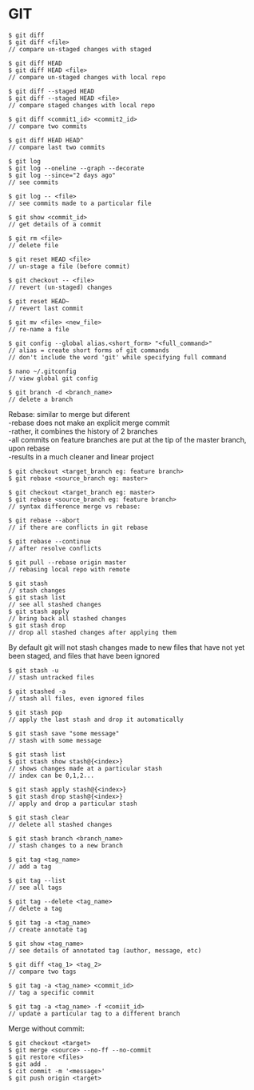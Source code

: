 # GIT

	
    $ git diff 
    $ git diff <file>
    // compare un-staged changes with staged

    $ git diff HEAD
    $ git diff HEAD <file>
    // compare un-staged changes with local repo

    $ git diff --staged HEAD
    $ git diff --staged HEAD <file>
    // compare staged changes with local repo

    $ git diff <commit1_id> <commit2_id>
    // compare two commits

    $ git diff HEAD HEAD^
    // compare last two commits

    $ git log
    $ git log --oneline --graph --decorate
    $ git log --since="2 days ago"
    // see commits

    $ git log -- <file>
    // see commits made to a particular file

    $ git show <commit_id>
    // get details of a commit

    $ git rm <file>
    // delete file

    $ git reset HEAD <file>
    // un-stage a file (before commit)

    $ git checkout -- <file>
    // revert (un-staged) changes

    $ git reset HEAD~
    // revert last commit

    $ git mv <file> <new_file>
    // re-name a file

    $ git config --global alias.<short_form> "<full_command>"
    // alias = create short forms of git commands
    // don't include the word 'git' while specifying full command

    $ nano ~/.gitconfig
    // view global git config

    $ git branch -d <branch_name>
    // delete a branch

Rebase: similar to merge but diferent  
-rebase does not make an explicit merge commit  
-rather, it combines the history of 2 branches  
-all commits on feature branches are put at the tip of the master branch, upon rebase  
-results in a much cleaner and linear project   


    $ git checkout <target_branch eg: feature branch>
    $ git rebase <source_branch eg: master>

    $ git checkout <target_branch eg: master>
    $ git rebase <source_branch eg: feature branch>
    // syntax difference merge vs rebase:

    $ git rebase --abort
    // if there are conflicts in git rebase

    $ git rebase --continue
    // after resolve conflicts

    $ git pull --rebase origin master
    // rebasing local repo with remote

    $ git stash 
    // stash changes
    $ git stash list 
    // see all stashed changes
    $ git stash apply 
    // bring back all stashed changes
    $ git stash drop
    // drop all stashed changes after applying them

By default git will not stash changes made to new files that have not yet been staged, and files that have been ignored

    $ git stash -u
    // stash untracked files

    $ git stashed -a
    // stash all files, even ignored files
	
    $ git stash pop
    // apply the last stash and drop it automatically

    $ git stash save "some message"
    // stash with some message

    $ git stash list
    $ git stash show stash@{<index>}
    // shows changes made at a particular stash
    // index can be 0,1,2...

    $ git stash apply stash@{<index>}
    $ git stash drop stash@{<index>}
    // apply and drop a particular stash

    $ git stash clear
    // delete all stashed changes

    $ git stash branch <branch_name>
    // stash changes to a new branch

    $ git tag <tag_name>
    // add a tag

    $ git tag --list
    // see all tags

    $ git tag --delete <tag_name>
    // delete a tag

    $ git tag -a <tag_name>
    // create annotate tag

    $ git show <tag_name>
    // see details of annotated tag (author, message, etc) 

    $ git diff <tag_1> <tag_2>
    // compare two tags

    $ git tag -a <tag_name> <commit_id>
    // tag a specific commit

    $ git tag -a <tag_name> -f <comiit_id>
    // update a particular tag to a different branch

Merge without commit:

    $ git checkout <target>
    $ git merge <source> --no-ff --no-commit
    $ git restore <files>
    $ git add .
    $ cit commit -m '<message>'
    $ git push origin <target>